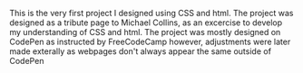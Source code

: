 This is the very first project I designed using CSS and html. The project was designed as a tribute page to Michael Collins, as an excercise to develop my understanding of CSS and html. The project was mostly designed on CodePen as instructed by FreeCodeCamp however, adjustments were later made exterally as webpages don't always appear the same outside of CodePen
